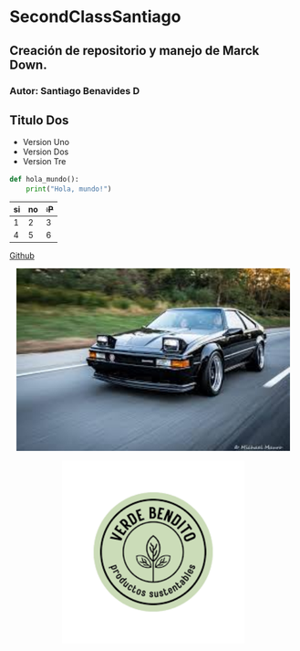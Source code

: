 # SecondClassSantiago
## Creación de repositorio y manejo de Marck Down.
### Autor: Santiago Benavides D
## Titulo Dos
- Version Uno
- Version Dos
- Version Tre

```python
def hola_mundo():
    print("Hola, mundo!")
```
|si | no|~~:P~~|
|---|---|---|
| 1 | 2 | 3 |
| 4 | 5 | 6 |

[Github](https://github.com/xXThanatosXx/Curso-Explorador)

<p align="center">
<img src="/LOGOS/descarga.jpg" height="320">
</p>

<p align="center">
<img src="./LOGOS/images.png" height="320">
</p>
